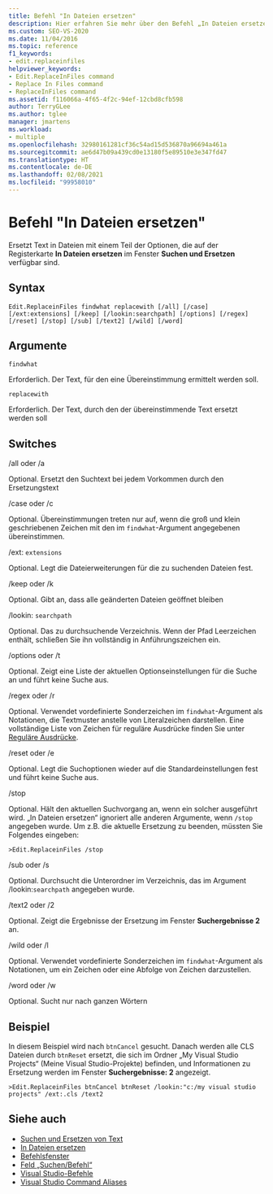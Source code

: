 ```yaml
---
title: Befehl "In Dateien ersetzen"
description: Hier erfahren Sie mehr über den Befehl „In Dateien ersetzen“ und darüber, wie dieser mithilfe von einigen der Optionen auf der Registerkarte „In Dateien ersetzen“ des Fensters „Suchen und Ersetzen“ Text in Dateien ersetzt.
ms.custom: SEO-VS-2020
ms.date: 11/04/2016
ms.topic: reference
f1_keywords:
- edit.replaceinfiles
helpviewer_keywords:
- Edit.ReplaceInFiles command
- Replace In Files command
- ReplaceInFiles command
ms.assetid: f116066a-4f65-4f2c-94ef-12cbd8cfb598
author: TerryGLee
ms.author: tglee
manager: jmartens
ms.workload:
- multiple
ms.openlocfilehash: 32980161281cf36c54ad15d536870a96694a461a
ms.sourcegitcommit: ae6d47b09a439cd0e13180f5e89510e3e347fd47
ms.translationtype: HT
ms.contentlocale: de-DE
ms.lasthandoff: 02/08/2021
ms.locfileid: "99958010"
---
```

# <a name="replace-in-files-command"></a>Befehl "In Dateien ersetzen"
Ersetzt Text in Dateien mit einem Teil der Optionen, die auf der Registerkarte **In Dateien ersetzen** im Fenster **Suchen und Ersetzen** verfügbar sind.

## <a name="syntax"></a>Syntax

```
Edit.ReplaceinFiles findwhat replacewith [/all] [/case]
[/ext:extensions] [/keep] [/lookin:searchpath] [/options] [/regex]
[/reset] [/stop] [/sub] [/text2] [/wild] [/word]
```

## <a name="arguments"></a>Argumente
`findwhat`

Erforderlich. Der Text, für den eine Übereinstimmung ermittelt werden soll.

`replacewith`

Erforderlich. Der Text, durch den der übereinstimmende Text ersetzt werden soll

## <a name="switches"></a>Switches
/all oder /a

Optional. Ersetzt den Suchtext bei jedem Vorkommen durch den Ersetzungstext

/case oder /c

Optional. Übereinstimmungen treten nur auf, wenn die groß und klein geschriebenen Zeichen mit den im `findwhat`-Argument angegebenen übereinstimmen.

/ext: `extensions`

Optional. Legt die Dateierweiterungen für die zu suchenden Dateien fest.

/keep oder /k

Optional. Gibt an, dass alle geänderten Dateien geöffnet bleiben

/lookin: `searchpath`

Optional. Das zu durchsuchende Verzeichnis. Wenn der Pfad Leerzeichen enthält, schließen Sie ihn vollständig in Anführungszeichen ein.

/options oder /t

Optional. Zeigt eine Liste der aktuellen Optionseinstellungen für die Suche an und führt keine Suche aus.

/regex oder /r

Optional. Verwendet vordefinierte Sonderzeichen im `findwhat`-Argument als Notationen, die Textmuster anstelle von Literalzeichen darstellen. Eine vollständige Liste von Zeichen für reguläre Ausdrücke finden Sie unter [Reguläre Ausdrücke](../../ide/using-regular-expressions-in-visual-studio.md).

/reset oder /e

Optional. Legt die Suchoptionen wieder auf die Standardeinstellungen fest und führt keine Suche aus.

/stop

Optional. Hält den aktuellen Suchvorgang an, wenn ein solcher ausgeführt wird. „In Dateien ersetzen“ ignoriert alle anderen Argumente, wenn `/stop` angegeben wurde. Um z.B. die aktuelle Ersetzung zu beenden, müssten Sie Folgendes eingeben:

```
>Edit.ReplaceinFiles /stop
```

/sub oder /s

Optional. Durchsucht die Unterordner im Verzeichnis, das im Argument /lookin:`searchpath` angegeben wurde.

/text2 oder /2

Optional. Zeigt die Ergebnisse der Ersetzung im Fenster **Suchergebnisse 2** an.

/wild oder /l

Optional. Verwendet vordefinierte Sonderzeichen im `findwhat`-Argument als Notationen, um ein Zeichen oder eine Abfolge von Zeichen darzustellen.

/word oder /w

Optional. Sucht nur nach ganzen Wörtern

## <a name="example"></a>Beispiel
In diesem Beispiel wird nach `btnCancel` gesucht. Danach werden alle CLS Dateien durch `btnReset` ersetzt, die sich im Ordner „My Visual Studio Projects“ (Meine Visual Studio-Projekte) befinden, und Informationen zu Ersetzung werden im Fenster **Suchergebnisse: 2** angezeigt.

```
>Edit.ReplaceinFiles btnCancel btnReset /lookin:"c:/my visual studio projects" /ext:.cls /text2
```

## <a name="see-also"></a>Siehe auch

- [Suchen und Ersetzen von Text](../../ide/finding-and-replacing-text.md)
- [In Dateien ersetzen](../../ide/replace-in-files.md)
- [Befehlsfenster](../../ide/reference/command-window.md)
- [Feld „Suchen/Befehl“](../../ide/find-command-box.md)
- [Visual Studio-Befehle](../../ide/reference/visual-studio-commands.md)
- [Visual Studio Command Aliases](../../ide/reference/visual-studio-command-aliases.md)

